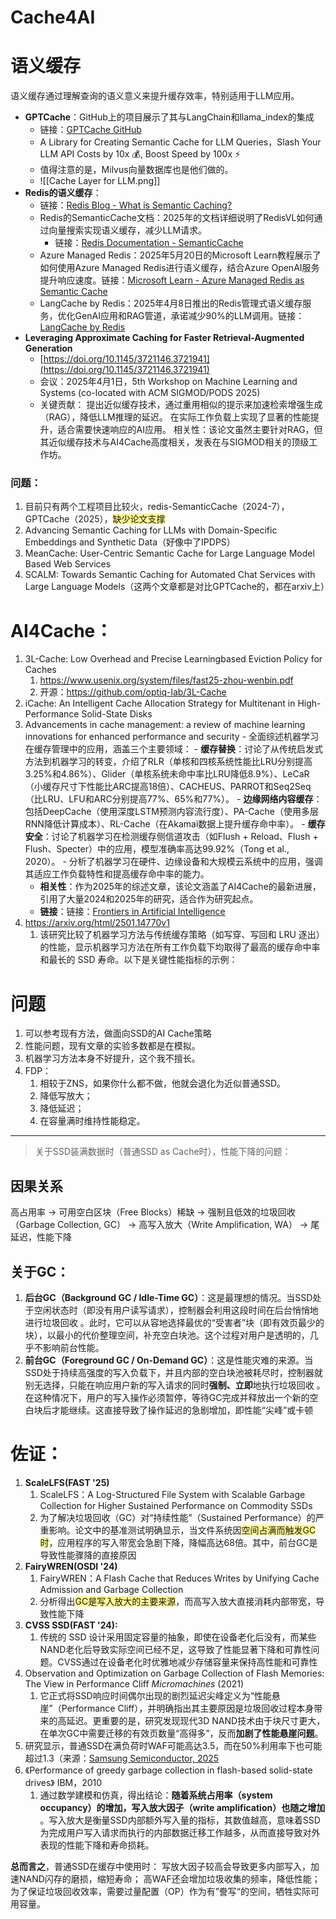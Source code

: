 # Cache4AI
# 语义缓存

语义缓存通过理解查询的语义意义来提升缓存效率，特别适用于LLM应用。

- **GPTCache**：GitHub上的项目展示了其与LangChain和llama_index的集成
    - 链接：[GPTCache GitHub](https://github.com/zilliztech/GPTCache)
    - A Library for Creating Semantic Cache for LLM Queries，Slash Your LLM API Costs by 10x 💰, Boost Speed by 100x ⚡
    - 值得注意的是，Milvus向量数据库也是他们做的。
    - ![[Cache Layer for LLM.png]]
- **Redis的语义缓存**：
    - 链接：[Redis Blog - What is Semantic Caching?](https://redis.io/blog/what-is-semantic-caching/)
    - Redis的SemanticCache文档：2025年的文档详细说明了RedisVL如何通过向量搜索实现语义缓存，减少LLM请求。
        - 链接：[Redis Documentation - SemanticCache](https://redis.io/docs/latest/integrate/redisvl/user_guide/llmcache/)
	- Azure Managed Redis：2025年5月20日的Microsoft Learn教程展示了如何使用Azure Managed Redis进行语义缓存，结合Azure OpenAI服务提升响应速度。链接：[Microsoft Learn - Azure Managed Redis as Semantic Cache](https://learn.microsoft.com/en-us/azure/redis/tutorial-semantic-cache)
	- LangCache by Redis：2025年4月8日推出的Redis管理式语义缓存服务，优化GenAI应用和RAG管道，承诺减少90%的LLM调用。链接：[LangCache by Redis](https://redis.io/langcache/)
- **Leveraging Approximate Caching for Faster Retrieval-Augmented Generation**
	- [https://doi.org/10.1145/3721146.3721941](https://doi.org/10.1145/3721146.3721941)
	- 会议：2025年4月1日，5th Workshop on Machine Learning and Systems (co-located with ACM SIGMOD/PODS 2025)
	- 关键贡献：
		提出近似缓存技术，通过重用相似的提示来加速检索增强生成（RAG），降低LLM推理的延迟。
		在实际工作负载上实现了显著的性能提升，适合需要快速响应的AI应用。
		相关性：该论文虽然主要针对RAG，但其近似缓存技术与AI4Cache高度相关，发表在与SIGMOD相关的顶级工作坊。

### 问题：
1. 目前只有两个工程项目比较火，redis-SemanticCache（2024-7），GPTCache（2025），<span style="background:#fff88f">缺少论文支撑</span>
2. Advancing Semantic Caching for LLMs with Domain-Specific Embeddings and Synthetic Data（好像中了IPDPS）
3. MeanCache: User-Centric Semantic Cache for Large Language Model Based Web Services
4. SCALM: Towards Semantic Caching for Automated Chat Services with Large Language Models（这两个文章都是对比GPTCache的，都在arxiv上）



# AI4Cache：
1. 3L-Cache: Low Overhead and Precise Learningbased Eviction Policy for Caches
	1. https://www.usenix.org/system/files/fast25-zhou-wenbin.pdf
	2. 开源：https://github.com/optiq-lab/3L-Cache
2.  iCache: An Intelligent Cache Allocation Strategy for Multitenant in High-Performance Solid-State Disks
3. Advancements in cache management: a review of machine learning innovations for enhanced performance and security
	    - 全面综述机器学习在缓存管理中的应用，涵盖三个主要领域：
	        - **缓存替换**：讨论了从传统启发式方法到机器学习的转变，介绍了RLR（单核和四核系统性能比LRU分别提高3.25%和4.86%）、Glider（单核系统未命中率比LRU降低8.9%）、LeCaR（小缓存尺寸下性能比ARC提高18倍）、CACHEUS、PARROT和Seq2Seq（比LRU、LFU和ARC分别提高77%、65%和77%）。
	        - **边缘网络内容缓存**：包括DeepCache（使用深度LSTM预测内容流行度）、PA-Cache（使用多层RNN降低计算成本）、RL-Cache（在Akamai数据上提升缓存命中率）。
	        - **缓存安全**：讨论了机器学习在检测缓存侧信道攻击（如Flush + Reload、Flush + Flush、Specter）中的应用，模型准确率高达99.92%（Tong et al., 2020）。
	    - 分析了机器学习在硬件、边缘设备和大规模云系统中的应用，强调其适应工作负载特性和提高缓存命中率的能力。
	- **相关性**：作为2025年的综述文章，该论文涵盖了AI4Cache的最新进展，引用了大量2024和2025年的研究，适合作为研究起点。
	- **链接**：链接：[Frontiers in Artificial Intelligence](https://www.frontiersin.org/journals/artificial-intelligence/articles/10.3389/frai.2025.1441250/full)
4.  https://arxiv.org/html/2501.14770v1
	1. 该研究比较了机器学习方法与传统缓存策略（如写穿、写回和 LRU 逐出）的性能，显示机器学习方法在所有工作负载下均取得了最高的缓存命中率和最长的 SSD 寿命。以下是关键性能指标的示例：

# 问题
1. 可以参考现有方法，做面向SSD的AI Cache策略
2. 性能问题，现有文章的实验多数都是在模拟。
3. 机器学习方法本身不好提升，这个我不擅长。
4. FDP：
	1. 相较于ZNS，如果你什么都不做，他就会退化为近似普通SSD。
	2. 降低写放大；
	3. 降低延迟；
	4. 在容量满时维持性能稳定。

--- 

>关于SSD装满数据时（普通SSD as Cache时），性能下降的问题：

## 因果关系
高占用率 → 可用空白区块（Free Blocks）稀缺 → 强制且低效的垃圾回收（Garbage Collection, GC） → 高写入放大（Write Amplification, WA） → 尾延迟，性能下降

## 关于GC：
1. **后台GC（Background GC / Idle-Time GC）**：这是最理想的情况。当SSD处于空闲状态时（即没有用户读写请求），控制器会利用这段时间在后台悄悄地进行垃圾回收 。此时，它可以从容地选择最优的“受害者”块（即有效页最少的块），以最小的代价整理空间，补充空白块池。这个过程对用户是透明的，几乎不影响前台性能。
2. **前台GC（Foreground GC / On-Demand GC）**：这是性能灾难的来源。当SSD处于持续高强度的写入负载下，并且内部的空白块池被耗尽时，控制器就别无选择，只能在响应用户新的写入请求的同时**强制、立即**地执行垃圾回收 。在这种情况下，用户的写入操作必须暂停，等待GC完成并释放出一个新的空白块后才能继续。这直接导致了操作延迟的急剧增加，即性能“尖峰”或卡顿

# 佐证：

1. **ScaleLFS(FAST '25)**
	1.  ScaleLFS：A Log-Structured File System with Scalable Garbage Collection for Higher Sustained Performance on Commodity SSDs
	2. 为了解决垃圾回收（GC）对“持续性能”（Sustained Performance）的严重影响。论文中的基准测试明确显示，当文件系统因<span style="background:#fff88f">空间占满而触发GC时</span>，应用程序的写入带宽会急剧下降，降幅高达68倍。其中，前台GC是导致性能骤降的直接原因
2. **FairyWREN(OSDI '24)**
	1.  FairyWREN：A Flash Cache that Reduces Writes by Unifying Cache Admission and Garbage Collection
	2. 分析得出<span style="background:#fff88f">GC是写入放大的主要来源</span>，而高写入放大直接消耗内部带宽，导致性能下降
3. **CVSS SSD(FAST '24):**
	1. 传统的 SSD 设计采用固定容量的抽象，即使在设备老化后没有，而某些NAND老化后导致实际空间已经不足，这导致了性能显著下降和可靠性问题。CVSS通过在设备老化时优雅地减少存储容量来保持高性能和可靠性
4. Observation and Optimization on Garbage Collection of Flash Memories: The View in Performance Cliff    _Micromachines_ (2021)
	1. 它正式将SSD响应时间偶尔出现的剧烈延迟尖峰定义为“性能悬崖”（Performance Cliff），并明确指出其主要原因是垃圾回收过程本身带来的高延迟。更重要的是，研究发现现代3D NAND技术由于块尺寸更大，在单次GC中需要迁移的有效页数量“高得多”，反而**加剧了性能悬崖问题**。
5. 研究显示，普通SSD在满负荷时WAF可能高达3.5，而在50%利用率下也可能超过1.3（来源：[Samsung Semiconductor, 2025](https://semiconductor.samsung.com/news-events/tech-blog/nvme-fdp-a-promising-new-ssd-data-placement-approach/)
6. 《Performance of greedy garbage collection in flash-based solid-state drives》 IBM，2010
	1. 通过数学建模和仿真，得出结论：**随着系统占用率（system occupancy）的增加，写入放大因子（write amplification）也随之增加** 。写入放大是衡量SSD内部额外写入量的指标，其数值越高，意味着SSD为完成用户写入请求而执行的内部数据迁移工作越多，从而直接导致对外表现的性能下降和寿命损耗。

**总而言之**，普通SSD在缓存中使用时：
	写放大因子较高会导致更多内部写入，加速NAND闪存的磨损，缩短寿命；
	高WAF还会增加垃圾收集的频率，降低性能；
	为了保证垃圾回收效率，需要过量配置（OP）作为有”誊写“的空间，牺牲实际可用容量。

